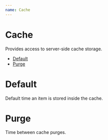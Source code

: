```yaml
---
name: Cache
---
```


# Cache

Provides access to server-side cache storage.

- [Default](#default)
- [Purge](#purge)

# Default

Default time an item is stored inside the cache.

# Purge

Time between cache purges.